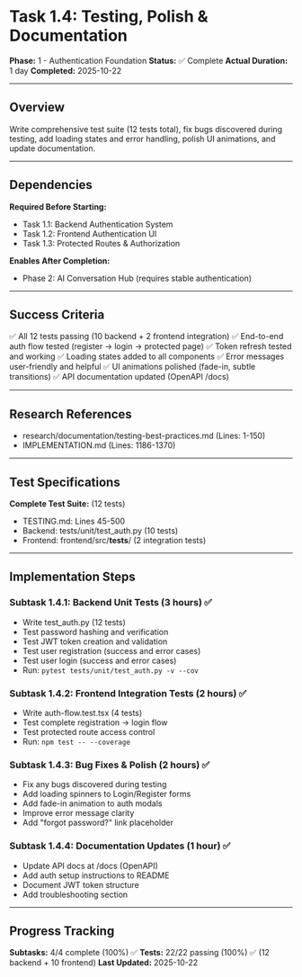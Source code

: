 # Task 1.4: Testing, Polish & Documentation

**Phase:** 1 - Authentication Foundation
**Status:** ✅ Complete
**Actual Duration:** 1 day
**Completed:** 2025-10-22

---

## Overview

Write comprehensive test suite (12 tests total), fix bugs discovered during testing, add loading states and error handling, polish UI animations, and update documentation.

---

## Dependencies

**Required Before Starting:**
- Task 1.1: Backend Authentication System
- Task 1.2: Frontend Authentication UI
- Task 1.3: Protected Routes & Authorization

**Enables After Completion:**
- Phase 2: AI Conversation Hub (requires stable authentication)

---

## Success Criteria

✅ All 12 tests passing (10 backend + 2 frontend integration)
✅ End-to-end auth flow tested (register → login → protected page)
✅ Token refresh tested and working
✅ Loading states added to all components
✅ Error messages user-friendly and helpful
✅ UI animations polished (fade-in, subtle transitions)
✅ API documentation updated (OpenAPI /docs)

---

## Research References

- research/documentation/testing-best-practices.md (Lines: 1-150)
- IMPLEMENTATION.md (Lines: 1186-1370)

---

## Test Specifications

**Complete Test Suite:** (12 tests)
- TESTING.md: Lines 45-500
- Backend: tests/unit/test_auth.py (10 tests)
- Frontend: frontend/src/__tests__/ (2 integration tests)

---

## Implementation Steps

### Subtask 1.4.1: Backend Unit Tests (3 hours) ✅
- Write test_auth.py (12 tests)
- Test password hashing and verification
- Test JWT token creation and validation
- Test user registration (success and error cases)
- Test user login (success and error cases)
- Run: `pytest tests/unit/test_auth.py -v --cov`

### Subtask 1.4.2: Frontend Integration Tests (2 hours) ✅
- Write auth-flow.test.tsx (4 tests)
- Test complete registration → login flow
- Test protected route access control
- Run: `npm test -- --coverage`

### Subtask 1.4.3: Bug Fixes & Polish (2 hours) ✅
- Fix any bugs discovered during testing
- Add loading spinners to Login/Register forms
- Add fade-in animation to auth modals
- Improve error message clarity
- Add "forgot password?" link placeholder

### Subtask 1.4.4: Documentation Updates (1 hour) ✅
- Update API docs at /docs (OpenAPI)
- Add auth setup instructions to README
- Document JWT token structure
- Add troubleshooting section

---

## Progress Tracking

**Subtasks:** 4/4 complete (100%) ✅
**Tests:** 22/22 passing (100%) ✅ (12 backend + 10 frontend)
**Last Updated:** 2025-10-22
